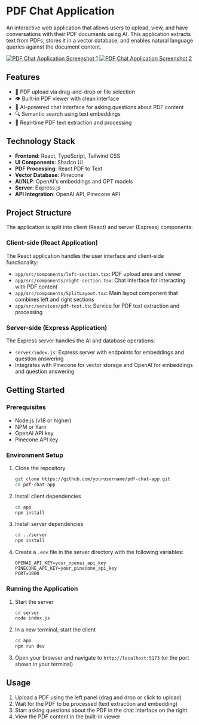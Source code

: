 # PDF Chat Application

An interactive web application that allows users to upload, view, and have conversations with their PDF documents using AI. This application extracts text from PDFs, stores it in a vector database, and enables natural language queries against the document content.

[![PDF Chat Application Screenshot 1](https://i.postimg.cc/L8cpyFdn/screen-1.png)](https://postimg.cc/hX16jwtB)
[![PDF Chat Application Screenshot 2](https://i.postimg.cc/g2XpqkTC/screen-2.png)](https://postimg.cc/sMrb3yym)

## Features

- 📄 PDF upload via drag-and-drop or file selection
- 👁️ Built-in PDF viewer with clean interface
- 💬 AI-powered chat interface for asking questions about PDF content
- 🔍 Semantic search using text embeddings
- 🔄 Real-time PDF text extraction and processing

## Technology Stack

- **Frontend**: React, TypeScript, Tailwind CSS
- **UI Components**: Shadcn UI
- **PDF Processing**: React PDF to Text
- **Vector Database**: Pinecone
- **AI/NLP**: OpenAI's embeddings and GPT models
- **Server**: Express.js
- **API Integration**: OpenAI API, Pinecone API

## Project Structure

The application is split into client (React) and server (Express) components:

### Client-side (React Application)

The React application handles the user interface and client-side functionality:

- `app/src/components/left-section.tsx`: PDF upload area and viewer
- `app/src/components/right-section.tsx`: Chat interface for interacting with PDF content
- `app/src/components/SplitLayout.tsx`: Main layout component that combines left and right sections
- `app/src/services/pdf-text.ts`: Service for PDF text extraction and processing

### Server-side (Express Application)

The Express server handles the AI and database operations:

- `server/index.js`: Express server with endpoints for embeddings and question answering
- Integrates with Pinecone for vector storage and OpenAI for embeddings and question answering

## Getting Started

### Prerequisites

- Node.js (v18 or higher)
- NPM or Yarn
- OpenAI API key
- Pinecone API key

### Environment Setup

1. Clone the repository
   ```bash
   git clone https://github.com/yourusername/pdf-chat-app.git
   cd pdf-chat-app
   ```

2. Install client dependencies
   ```bash
   cd app
   npm install
   ```

3. Install server dependencies
   ```bash
   cd ../server
   npm install
   ```

4. Create a `.env` file in the server directory with the following variables:
   ```
   OPENAI_API_KEY=your_openai_api_key
   PINECONE_API_KEY=your_pinecone_api_key
   PORT=3000
   ```

### Running the Application

1. Start the server
   ```bash
   cd server
   node index.js
   ```

2. In a new terminal, start the client
   ```bash
   cd app
   npm run dev
   ```

3. Open your browser and navigate to `http://localhost:5173` (or the port shown in your terminal)

## Usage

1. Upload a PDF using the left panel (drag and drop or click to upload)
2. Wait for the PDF to be processed (text extraction and embedding)
3. Start asking questions about the PDF in the chat interface on the right
4. View the PDF content in the built-in viewer
